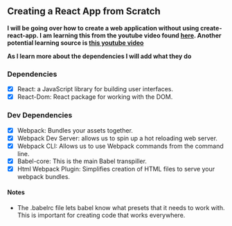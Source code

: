 ## Creating a React App from Scratch

**I will be going over how to create a web application without using create-react-app. I am learning this from the youtube video found [here](https://www.youtube.com/watch?v=deyxI-6C2u4). Another potential learning source is [this youtube video](https://www.youtube.com/watch?v=Zb2mQyQRwqc)**

**As I learn more about the dependencies I will add what they do**

### Dependencies
- [x] React: a JavaScript library for building user interfaces.
- [x] React-Dom: React package for working with the DOM.

### Dev Dependencies
- [x] Webpack: Bundles your assets together.
- [x] Webpack Dev Server: allows us to spin up a hot reloading web server.
- [x] Webpack CLI: Allows us to use Webpack commands from the command line.
- [x] Babel-core: This is the main Babel transpiller.
- [x] Html Webpack Plugin: Simplifies creation of HTML files to serve your webpack bundles.

#### Notes
- The .babelrc file lets babel know what presets that it needs to work with. This is important for creating code that works everywhere.